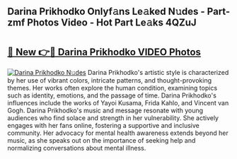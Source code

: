 ## Darina Prikhodko Onlyf𝚊ns Le𝚊ked N𝚞des - Part-zmf Photos Video - Hot Part Le𝚊ks 4QZuJ

# <h2><a href="http://ab56801.deff.icu/?id=Darina+Prikhodko">🔗 New 👉🔴 Darina Prikhodko VIDEO Photos</a></h2>

[![Darina Prikhodko N𝚞des](https://i.imgur.com/rIISA9y.gif)](http://ab56801.deff.icu/?id=Darina+Prikhodko)
Darina Prikhodko's artistic style is characterized by her use of vibrant colors, intricate patterns, and thought-provoking themes. Her works often explore the human condition, examining topics such as identity, emotions, and the passage of time. Darina Prikhodko's influences include the works of Yayoi Kusama, Frida Kahlo, and Vincent van Gogh. Darina Prikhodko's music and message resonate with young audiences who find solace and strength in her vulnerability. She actively engages with her fans online, fostering a supportive and inclusive community. Her advocacy for mental health awareness extends beyond her music, as she speaks out on the importance of seeking help and normalizing conversations about mental illness.
